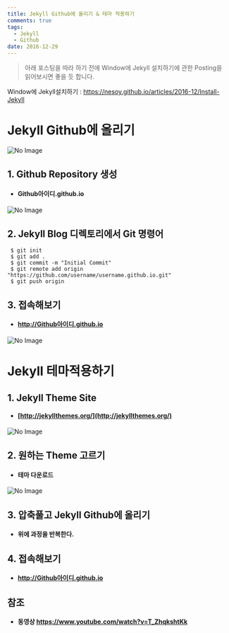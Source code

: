 ```yaml
---
title: Jekyll Github에 올리기 & 테마 적용하기
comments: true
tags:
  - Jekyll
  - Github
date: 2016-12-29
---
```


> 아래 포스팅을 따라 하기 전에 Window에 Jekyll 설치하기에 관한 Posting을 읽어보시면 좋을 듯 합니다.

Window에 Jekyll설치하기 : <https://nesoy.github.io/articles/2016-12/Install-Jekyll>

# **Jekyll Github에 올리기**

![No Image](public/assets/posts/20161228/jekyll_logo.png)

## 1. Github Repository 생성

- #### Github아이디.github.io

![No Image](/assets/posts/20161229/github_repository.PNG)

## 2. Jekyll Blog 디렉토리에서 Git 명령어

```shell
 $ git init
 $ git add .
 $ git commit -m "Initial Commit"
 $ git remote add origin "https://github.com/username/username.github.io.git"
 $ git push origin
```

## 3. 접속해보기
  - #### http://Github아이디.github.io

![No Image](/assets/posts/20161229/github_nesoy.PNG)


# **Jekyll 테마적용하기**

## 1. Jekyll Theme Site

- #### [http://jekyllthemes.org/](http://jekyllthemes.org/)

![No Image](/assets/posts/20161229/jekyll_themes.PNG)

## 2. 원하는 Theme 고르기

- #### 테마 다운로드

![No Image](/assets/posts/20161229/jekyll_themes2.PNG)

## 3. 압축풀고 Jekyll Github에 올리기

- #### 위에 과정을 반복한다.

## 4. 접속해보기
  - #### http://Github아이디.github.io

## 참조
  - #### 동영상 <https://www.youtube.com/watch?v=T_ZhqkshtKk>
